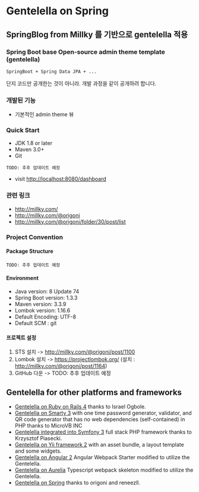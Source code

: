 # Gentelella on Spring
## SpringBlog from Millky 를 기반으로 gentelella 적용
### Spring Boot base Open-source admin theme template (gentelella)



```
SpringBoot + Spring Data JPA + ...
```

단지 코드만 공개한는 것이 아니라. 개발 과정을 같이 공개하려 합니다.


### 개발된 기능
- 기본적인 admin theme 뷰
 

### Quick Start
- JDK 1.8 or later
- Maven 3.0+
- Git

```
TODO: 추후 업데이트 예정
```

- visit [http://localhost:8080/dashboard](http://localhost:8080/dashboard)

### 관련 링크
- http://millky.com/
- http://millky.com/@origoni
- http://millky.com/@origoni/folder/30/post/list

### Project Convention

#### Package Structure

```
TODO: 추후 업데이트 예정

```

#### Environment
- Java version: 8 Update 74
- Spring Boot version: 1.3.3
- Maven version: 3.3.9
- Lombok version: 1.16.6
- Default Encoding: UTF-8
- Default SCM : git

#### 프로젝트 설정
1. STS 설치 -> http://millky.com/@origoni/post/1100
2. Lombok 설치 -> https://projectlombok.org/ (설치 : http://millky.com/@origoni/post/1164)
3. GitHub 다운 -> TODO: 추후 업데이트 예정

## Gentelella for other platforms and frameworks

* [Gentelella on Ruby on Rails 4](https://github.com/iogbole/gentelella_on_rails) thanks to Israel Ogbole.
* [Gentelella on Smarty 3](https://github.com/microvb/otp-thing) with one time password generator, validator, and QR code generator that has no web dependencies (self-contained) in PHP thanks to MicroVB INC
* [Gentelella integrated into Symfony 3](https://github.com/krzysiekpiasecki/Gentelella) full stack PHP framework thanks to Krzysztof Piasecki.
* [Gentelella on Yii framework 2](https://github.com/yiister/yii2-gentelella) with an asset bundle, a layout template and some widgets.
* [Gentelella on Angular 2](https://github.com/kmkatsma/angular2-webpack-starter-gentelella) Angular Webpack Starter modified to utilize the Gentelella.
* [Gentelella on Aurelia](https://github.com/kmkatsma/aurelia-gentelella) Typescript webpack skeleton modified to utilize the Gentelella.
* [Gentelella on Spring](https://github.com/renenezll/gentelella-on-spring) thanks to origoni and reneezll.